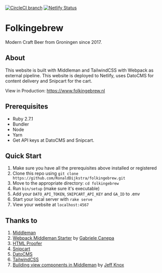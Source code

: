 [![CircleCI branch](https://img.shields.io/circleci/project/github/RonaldDijkstra/folkingebrew/master.svg)](https://circleci.com/gh/RonaldDijkstra/folkingebrew)
[![Netlify Status](https://api.netlify.com/api/v1/badges/5eb7a73a-3aef-4f12-ac97-b957b5a24222/deploy-status)](https://app.netlify.com/sites/folkingebrew/deploys)

# Folkingebrew

Modern Craft Beer from Groningen since 2017. 

## About 

This website is built with Middleman and TailwindCSS with Webpack as external pipeline. This website is deployed to Netlify, uses DatoCMS for content delivery and Snipcart for the cart. 

View in Production: https://www.folkingebrew.nl

## Prerequisites

- Ruby 2.7.1
- Bundler
- Node
- Yarn
- Get API keys at DatoCMS and Snipcart. 

## Quick Start 

1. Make sure you have all the prerequisites above installed or registered
2. Clone this repo using `git clone https://github.com/RonaldDijkstra/folkingebrew.git`
3. Move to the appropriate directory: `cd folkingebrew`
4. Run `bin/setup` (make sure it's executable)
5. Add your `DATO_API_TOKEN`, `SNIPCART_API_KEY` and `GA_ID` to .env
6. Start your local server with `rake serve`
7. View your website at `localhost:4567`

## Thanks to 

1. [Middleman](https://middlemanapp.com/) 
2. [Webpack Middleman Starter](https://github.com/gabrielecanepa/middleman-webpack) by [Gabriele Canepa](https://github.com/gabrielecanepa)
3. [HTML Proofer](https://github.com/gjtorikian/html-proofer)
4. [Snipcart](https://snipcart.com)
5. [DatoCMS](https://www.datocms.com/)
6. [TailwindCSS](https://tailwindcss.com/)
7. [Building view components in Middleman](https://www.jeffreyknox.dev/blog/building-view-components-in-middleman/) by [Jeff Knox](https://github.com/knoxjeffrey)
